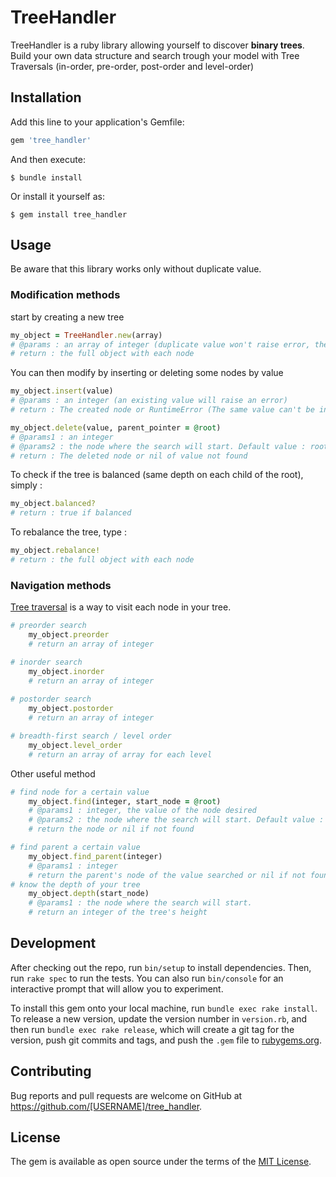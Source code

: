 # TreeHandler
TreeHandler is a ruby library allowing yourself to discover **binary trees**.
Build your own data structure and search trough your model with Tree Traversals (in-order, pre-order, post-order and level-order)


## Installation

Add this line to your application's Gemfile:

```ruby
gem 'tree_handler'
```

And then execute:

    $ bundle install

Or install it yourself as:

    $ gem install tree_handler

## Usage

Be aware that this library works only without duplicate value.

### Modification methods

start by creating a new tree

```ruby
my_object = TreeHandler.new(array)
# @params : an array of integer (duplicate value won't raise error, they are automatically removed)
# return : the full object with each node
```


You can then modify by inserting or deleting some nodes by value

```ruby
my_object.insert(value)
# @params : an integer (an existing value will raise an error)
# return : The created node or RuntimeError (The same value can't be inserted twice) if value exists already
```
```ruby
my_object.delete(value, parent_pointer = @root)
# @params1 : an integer
# @params2 : the node where the search will start. Default value : root of the tree
# return : The deleted node or nil of value not found
```
To check if the tree is balanced (same depth on each child of the root), simply :

```ruby
my_object.balanced?
# return : true if balanced
```

To rebalance the tree, type :

```ruby
my_object.rebalance!
# return : the full object with each node
```
### Navigation methods

[Tree traversal](https://en.wikipedia.org/wiki/Tree_traversal#Breadth-first_search_/_level_order) is a way to visit each node in your tree.

```ruby
# preorder search
	my_object.preorder
	# return an array of integer

# inorder search
	my_object.inorder
	# return an array of integer
	
# postorder search
	my_object.postorder
	# return an array of integer

# breadth-first search / level order
	my_object.level_order
	# return an array of array for each level
```

Other useful  method

```ruby
# find node for a certain value
	my_object.find(integer, start_node = @root)
	# @params1 : integer, the value of the node desired
	# @params2 : the node where the search will start. Default value : root of the tree
	# return the node or nil if not found

# find parent a certain value
	my_object.find_parent(integer)
	# @params1 : integer
	# return the parent's node of the value searched or nil if not found
# know the depth of your tree
	my_object.depth(start_node)
	# @params1 : the node where the search will start. 
	# return an integer of the tree's height
```




## Development

After checking out the repo, run `bin/setup` to install dependencies. Then, run `rake spec` to run the tests. You can also run `bin/console` for an interactive prompt that will allow you to experiment.

To install this gem onto your local machine, run `bundle exec rake install`. To release a new version, update the version number in `version.rb`, and then run `bundle exec rake release`, which will create a git tag for the version, push git commits and tags, and push the `.gem` file to [rubygems.org](https://rubygems.org).

## Contributing

Bug reports and pull requests are welcome on GitHub at https://github.com/[USERNAME]/tree_handler.


## License

The gem is available as open source under the terms of the [MIT License](https://opensource.org/licenses/MIT).

